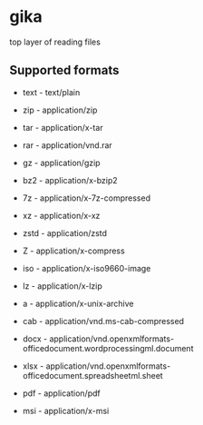 # gika
top layer of reading files

## Supported formats
- text - text/plain
- zip - application/zip
- tar - application/x-tar
- rar - application/vnd.rar
- gz - application/gzip
- bz2 - application/x-bzip2
- 7z - application/x-7z-compressed
- xz - application/x-xz
- zstd - application/zstd
- Z - application/x-compress
- iso - application/x-iso9660-image
- lz - application/x-lzip
- a - application/x-unix-archive
- cab - application/vnd.ms-cab-compressed

- docx - application/vnd.openxmlformats-officedocument.wordprocessingml.document
- xlsx - application/vnd.openxmlformats-officedocument.spreadsheetml.sheet
- pdf - application/pdf

- msi - application/x-msi